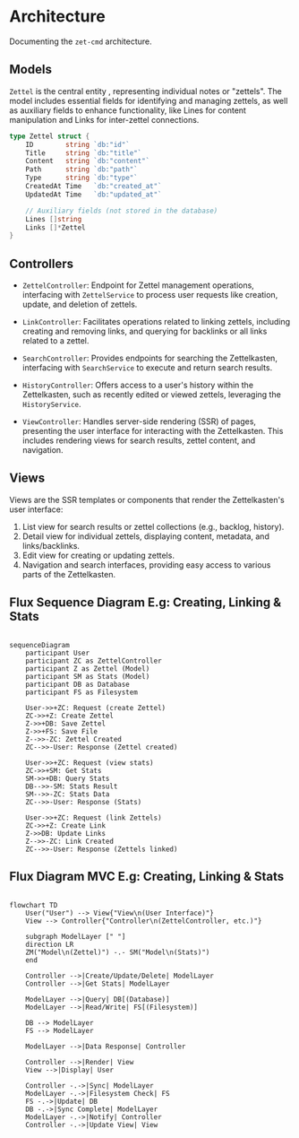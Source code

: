 # Architecture

Documenting the `zet-cmd` architecture.

## Models

`Zettel` is the central entity , representing individual notes or "zettels".
The model includes essential fields for identifying and managing zettels, as
well as auxiliary fields to enhance functionality, like Lines for content
manipulation and Links for inter-zettel connections.

```go
type Zettel struct {
	ID        string `db:"id"`
	Title     string `db:"title"`
	Content   string `db:"content"`
	Path      string `db:"path"`
	Type      string `db:"type"`
	CreatedAt Time   `db:"created_at"`
	UpdatedAt Time   `db:"updated_at"`

	// Auxiliary fields (not stored in the database)
	Lines []string
	Links []*Zettel
}
```

## Controllers

- `ZettelController`: Endpoint for Zettel management operations, interfacing
  with `ZettelService` to process user requests like creation, update, and
  deletion of zettels.

- `LinkController`: Facilitates operations related to linking zettels,
  including creating and removing links, and querying for backlinks or all
  links related to a zettel.

- `SearchController`: Provides endpoints for searching the Zettelkasten,
  interfacing with `SearchService` to execute and return search results.

- `HistoryController`: Offers access to a user's history within the
  Zettelkasten, such as recently edited or viewed zettels, leveraging the
  `HistoryService`.

- `ViewController`: Handles server-side rendering (SSR) of pages, presenting
  the user interface for interacting with the Zettelkasten. This includes
  rendering views for search results, zettel content, and navigation.

## Views

Views are the SSR templates or components that render the Zettelkasten's user
interface:

1. List view for search results or zettel collections (e.g., backlog, history).
2. Detail view for individual zettels, displaying content, metadata, and
   links/backlinks.
3. Edit view for creating or updating zettels.
4. Navigation and search interfaces, providing easy access to various parts of
   the Zettelkasten.

## Flux Sequence Diagram E.g: Creating, Linking & Stats

```mermaid

sequenceDiagram
    participant User
    participant ZC as ZettelController
    participant Z as Zettel (Model)
    participant SM as Stats (Model)
    participant DB as Database
    participant FS as Filesystem

    User->>+ZC: Request (create Zettel)
    ZC->>+Z: Create Zettel
    Z->>+DB: Save Zettel
    Z->>+FS: Save File
    Z-->>-ZC: Zettel Created
    ZC-->>-User: Response (Zettel created)

    User->>+ZC: Request (view stats)
    ZC->>+SM: Get Stats
    SM->>+DB: Query Stats
    DB-->>-SM: Stats Result
    SM-->>-ZC: Stats Data
    ZC-->>-User: Response (Stats)

    User->>+ZC: Request (link Zettels)
    ZC->>+Z: Create Link
    Z->>DB: Update Links
    Z-->>-ZC: Link Created
    ZC-->>-User: Response (Zettels linked)

```

## Flux Diagram MVC E.g: Creating, Linking & Stats

```mermaid

flowchart TD
    User("User") --> View{"View\n(User Interface)"}
    View --> Controller{"Controller\n(ZettelController, etc.)"}

    subgraph ModelLayer [" "]
    direction LR
    ZM("Model\n(Zettel)") -.- SM("Model\n(Stats)")
    end

    Controller -->|Create/Update/Delete| ModelLayer
    Controller -->|Get Stats| ModelLayer

    ModelLayer -->|Query| DB[(Database)]
    ModelLayer -->|Read/Write| FS[(Filesystem)]

    DB --> ModelLayer
    FS --> ModelLayer

    ModelLayer -->|Data Response| Controller

    Controller -->|Render| View
    View -->|Display| User

    Controller -.->|Sync| ModelLayer
    ModelLayer -.->|Filesystem Check| FS
    FS -.->|Update| DB
    DB -.->|Sync Complete| ModelLayer
    ModelLayer -.->|Notify| Controller
    Controller -.->|Update View| View

```
